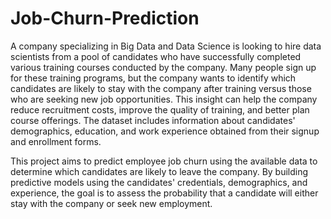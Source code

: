 # Job-Churn-Prediction
A company specializing in Big Data and Data Science is looking to hire data scientists from a pool of candidates who have successfully completed various training courses conducted by the company. Many people sign up for these training programs, but the company wants to identify which candidates are likely to stay with the company after training versus those who are seeking new job opportunities. This insight can help the company reduce recruitment costs, improve the quality of training, and better plan course offerings. The dataset includes information about candidates' demographics, education, and work experience obtained from their signup and enrollment forms.

This project aims to predict employee job churn using the available data to determine which candidates are likely to leave the company. By building predictive models using the candidates' credentials, demographics, and experience, the goal is to assess the probability that a candidate will either stay with the company or seek new employment.
